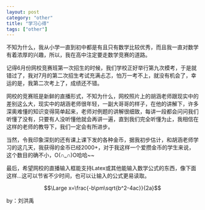 ```yaml
---
layout: post
category: "other"
title: "学习心得"
tags: ["other"]
---
```

不知为什么，我从小学一直到初中都是有且只有数学比较优秀，而且我一直对数学有着浓厚的兴趣，所以，我在高中注定要走数学竞赛的道路。  

记得6月份网校竞赛班第一次招生的时候，我们学校正好举行第九次模考，于是就错过了，我对7月的第二次招生考试充满忐忑，怕万一考不上，就没有机会了，幸运的是，我第二次考上了，成绩还不错。  

网校的竞赛班是新鲜的直播形式，不知为什么，网校照片上的胡涵老师跟现实中的差别这么大，现实中的胡涵老师很年轻，一副大哥哥的样子，在他的讲解下，许多深奥难懂的知识变得简单起来，老师对例题的讲解很细致，每讲一段都会问问我们听懂了没有，只要有人没听懂他就会再讲一遍，直到我们完全听懂为止，我相信在这样的老师的教导下，我们一定会有所进步。
  

当然，令我印象深刻的还有课上课下发的各种金币，据我初步估计，和胡涵老师学习的这几天，我获得的金币已经2000+，对于我这样一个爱攒金币的学生来说，这个数目的确不小，O(∩_∩)O哈哈~~  

最后，希望网校的直播输入框能支持Latex或其他能输入数学公式的东西，像下面这样...这可以节省不少时间，也可以让输入的公式更易读取。  

$$\Large x=\frac{-b\pm\sqrt{b^2-4ac}}{2a}$$  

by：刘洪禹
